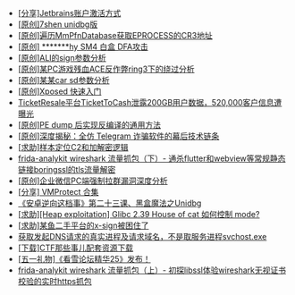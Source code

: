 + [[分享]Jetbrains账户激活方式](https://bbs.kanxue.com/thread-284298.htm)
+ [[原创]7shen unidbg版](https://bbs.kanxue.com/thread-286669.htm)
+ [[原创]遍历MmPfnDatabase获取EPROCESS的CR3地址](https://bbs.kanxue.com/thread-286598.htm)
+ [[原创] *******hy SM4 白盒 DFA攻击](https://bbs.kanxue.com/thread-285313.htm)
+ [[原创]ALI的sign参数分析](https://bbs.kanxue.com/thread-284292.htm)
+ [[原创]某PC游戏残血ACE反作弊ring3下的绕过分析](https://bbs.kanxue.com/thread-284667.htm)
+ [[原创]某某car sd参数分析](https://bbs.kanxue.com/thread-286646.htm)
+ [[原创]Xposed  快速入门](https://bbs.kanxue.com/thread-286473.htm)
+ [TicketResale平台TicketToCash泄露200GB用户数据，520,000客户信息遭曝光](https://bbs.kanxue.com/thread-286710.htm)
+ [[原创]PE dump 后实现反编译的通用方法](https://bbs.kanxue.com/thread-284958.htm)
+ [[原创]深度揭秘：全仿 Telegram 诈骗软件的幕后技术链条](https://bbs.kanxue.com/thread-285622.htm)
+ [[求助]样本定位C2和加解密逻辑](https://bbs.kanxue.com/thread-286683.htm)
+ [frida-analykit   wireshark 流量抓包（下）- 通杀flutter和webview等常规静态链接boringssl的tls流量解密](https://bbs.kanxue.com/thread-286620.htm)
+ [[原创]企业微信PC端强制拉群漏洞深度分析](https://bbs.kanxue.com/thread-286616.htm)
+ [[分享] VMProtect 合集](https://bbs.kanxue.com/thread-265112.htm)
+ [《安卓逆向这档事》第二十三课、黑盒魔法之Unidbg](https://bbs.kanxue.com/thread-285073.htm)
+ [[求助][Heap exploitation] Glibc 2.39 House of cat 如何控制 mode?](https://bbs.kanxue.com/thread-286711.htm)
+ [[求助]某鱼二手平台的x-sign被困住了](https://bbs.kanxue.com/thread-281880.htm)
+ [获取发起DNS请求的真实进程及请求域名，不是取服务进程svchost.exe](https://bbs.kanxue.com/thread-286593.htm)
+ [[下载]CTF那些事儿配套资源下载](https://bbs.kanxue.com/thread-283930.htm)
+ [[五一礼物]《看雪论坛精华25》发布！](https://bbs.kanxue.com/thread-286713.htm)
+ [frida-analykit   wireshark 流量抓包（上）- 初探libssl体验wireshark无视证书校验的实时https抓包](https://bbs.kanxue.com/thread-286510.htm)
